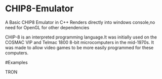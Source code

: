 # CHIP8-Emulator
A Basic CHIP8 Emulator in C++
Renders directly into windows console,no need for OpenGL for other dependencies

CHIP-8 is an interpreted programming language.It was initially used on the COSMAC VIP and Telmac 1800 8-bit microcomputers in the mid-1970s.
It was made to allow video games to be more easily programmed for these computers.

#Examples

TRON
